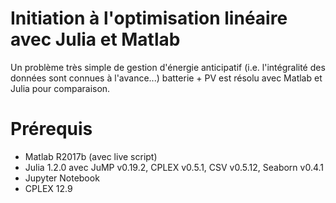 # Initiation à l'optimisation linéaire avec Julia et Matlab

Un problème très simple de gestion d'énergie anticipatif (i.e. l'intégralité des données sont connues à l'avance...) 
batterie + PV est résolu avec Matlab et Julia pour comparaison. 

# Prérequis
* Matlab R2017b (avec live script)
* Julia 1.2.0 avec JuMP v0.19.2, CPLEX v0.5.1, CSV v0.5.12, Seaborn v0.4.1
* Jupyter Notebook
* CPLEX 12.9
